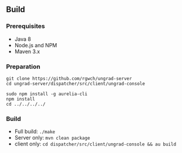 ## Build

### Prerequisites

* Java 8
* Node.js and NPM
* Maven 3.x

### Preparation

    git clone https://github.com/rgwch/ungrad-server
    cd ungrad-server/dispatcher/src/client/ungrad-console

    sudo npm install -g aurelia-cli
    npm install
    cd ../../../../
    
### Build

* Full build: `./make`
* Server only: `mvn clean package`
* client only: `cd dispatcher/src/client/ungrad-console && au build`

